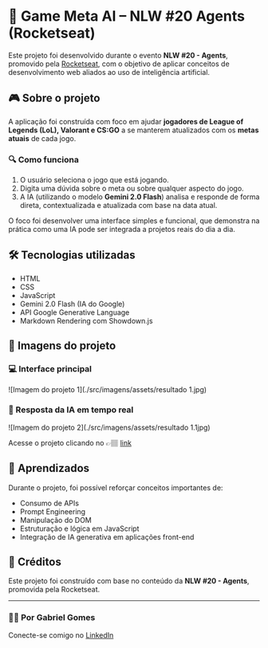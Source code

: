 # 🧠 Game Meta AI – NLW #20 Agents (Rocketseat)

Este projeto foi desenvolvido durante o evento **NLW #20 - Agents**, promovido pela [Rocketseat](https://www.rocketseat.com.br/), com o objetivo de aplicar conceitos de desenvolvimento web aliados ao uso de inteligência artificial.

## 🎮 Sobre o projeto

A aplicação foi construída com foco em ajudar **jogadores de League of Legends (LoL), Valorant e CS:GO** a se manterem atualizados com os **metas atuais** de cada jogo.

### 🔍 Como funciona

1. O usuário seleciona o jogo que está jogando.
2. Digita uma dúvida sobre o meta ou sobre qualquer aspecto do jogo.
3. A IA (utilizando o modelo **Gemini 2.0 Flash**) analisa e responde de forma direta, contextualizada e atualizada com base na data atual.

O foco foi desenvolver uma interface simples e funcional, que demonstra na prática como uma IA pode ser integrada a projetos reais do dia a dia.

## 🛠️ Tecnologias utilizadas

- HTML
- CSS
- JavaScript
- Gemini 2.0 Flash (IA do Google)
- API Google Generative Language
- Markdown Rendering com Showdown.js

## 📸 Imagens do projeto

### 💻 Interface principal
![Imagem do projeto 1](./src/imagens/assets/resultado 1.jpg)

### 🤖 Resposta da IA em tempo real
![Imagem do projeto 2](./src/imagens/assets/resultado 1.1jpg)

Acesse o projeto clicando no 👉🏽 [link]()

## 🚀 Aprendizados

Durante o projeto, foi possível reforçar conceitos importantes de:
- Consumo de APIs
- Prompt Engineering
- Manipulação do DOM
- Estruturação e lógica em JavaScript
- Integração de IA generativa em aplicações front-end

## 🔗 Créditos

Este projeto foi construído com base no conteúdo da **NLW #20 - Agents**, promovida pela Rocketseat.


---

### 👨‍💻 Por Gabriel Gomes  
Conecte-se comigo no [LinkedIn](https://www.linkedin.com/in/gabrielloureirodev/)

